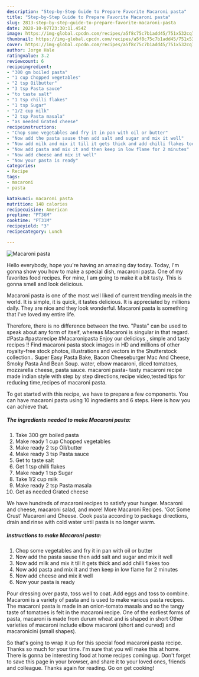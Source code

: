 ```yaml
---
description: "Step-by-Step Guide to Prepare Favorite Macaroni pasta"
title: "Step-by-Step Guide to Prepare Favorite Macaroni pasta"
slug: 2813-step-by-step-guide-to-prepare-favorite-macaroni-pasta
date: 2020-10-07T23:30:11.454Z
image: https://img-global.cpcdn.com/recipes/a5f8c75c7b1add45/751x532cq70/macaroni-pasta-recipe-main-photo.jpg
thumbnail: https://img-global.cpcdn.com/recipes/a5f8c75c7b1add45/751x532cq70/macaroni-pasta-recipe-main-photo.jpg
cover: https://img-global.cpcdn.com/recipes/a5f8c75c7b1add45/751x532cq70/macaroni-pasta-recipe-main-photo.jpg
author: Jorge Hale
ratingvalue: 3.2
reviewcount: 6
recipeingredient:
- "300 gm boiled pasta"
- "1 cup Chopped vegetables"
- "2 tsp Oilbutter"
- "3 tsp Pasta sauce"
- "to taste salt"
- "1 tsp chilli flakes"
- "1 tsp Sugar"
- "1/2 cup milk"
- "2 tsp Pasta masala"
- "as needed Grated cheese"
recipeinstructions:
- "Chop some vegetables and fry it in pan with oil or butter"
- "Now add the pasta sause then add salt and sugar and mix it well"
- "Now add milk and mix it till it gets thick and add chilli flakes too"
- "Now add pasta and mix it and then keep in low flame for 2 minutes"
- "Now add cheese and mix it well"
- "Now your pasta is ready"
categories:
- Recipe
tags:
- macaroni
- pasta

katakunci: macaroni pasta 
nutrition: 148 calories
recipecuisine: American
preptime: "PT36M"
cooktime: "PT31M"
recipeyield: "3"
recipecategory: Lunch

---
```



![Macaroni pasta](https://img-global.cpcdn.com/recipes/a5f8c75c7b1add45/751x532cq70/macaroni-pasta-recipe-main-photo.jpg)

Hello everybody, hope you're having an amazing day today. Today, I'm gonna show you how to make a special dish, macaroni pasta. One of my favorites food recipes. For mine, I am going to make it a bit tasty. This is gonna smell and look delicious.

Macaroni pasta is one of the most well liked of current trending meals in the world. It is simple, it is quick, it tastes delicious. It is appreciated by millions daily. They are nice and they look wonderful. Macaroni pasta is something that I've loved my entire life.

Therefore, there is no difference between the two. &#34;Pasta&#34; can be used to speak about any form of itself, whereas Macaroni is singular in that regard. #Pasta #pastarecipe #Macaronipasta Enjoy our delicioys , simple and tasty recipes !! Find macaroni pasta stock images in HD and millions of other royalty-free stock photos, illustrations and vectors in the Shutterstock collection.. Super Easy Pasta Bake, Bacon Cheeseburger Mac And Cheese, Smoky Pasta And Bean Soup. water, elbow macaroni, diced tomatoes, mozzarella cheese, pasta sauce. macaroni pasta- tasty macaroni recipe made indian style with step by step directions,recipe video,tested tips for reducing time,recipes of macaroni pasta.


To get started with this recipe, we have to prepare a few components. You can have macaroni pasta using 10 ingredients and 6 steps. Here is how you can achieve that.

<!--inarticleads1-->

##### The ingredients needed to make Macaroni pasta:

1. Take 300 gm boiled pasta
1. Make ready 1 cup Chopped vegetables
1. Make ready 2 tsp Oil/butter
1. Make ready 3 tsp Pasta sauce
1. Get to taste salt
1. Get 1 tsp chilli flakes
1. Make ready 1 tsp Sugar
1. Take 1/2 cup milk
1. Make ready 2 tsp Pasta masala
1. Get as needed Grated cheese


We have hundreds of macaroni recipes to satisfy your hunger. Macaroni and cheese, macaroni salad, and more! More Macaroni Recipes. &#39;Got Some Crust&#39; Macaroni and Cheese. Cook pasta according to package directions, drain and rinse with cold water until pasta is no longer warm. 

<!--inarticleads2-->

##### Instructions to make Macaroni pasta:

1. Chop some vegetables and fry it in pan with oil or butter
1. Now add the pasta sause then add salt and sugar and mix it well
1. Now add milk and mix it till it gets thick and add chilli flakes too
1. Now add pasta and mix it and then keep in low flame for 2 minutes
1. Now add cheese and mix it well
1. Now your pasta is ready


Pour dressing over pasta, toss well to coat. Add eggs and toss to combine. Macaroni is a variety of pasta and is used to make various pasta recipes. The macaroni pasta is made in an onion-tomato masala and so the tangy taste of tomatoes is felt in the macaroni recipe. One of the earliest forms of pasta, macaroni is made from durum wheat and is shaped in short Other varieties of macaroni include elbow macaroni (short and curved) and macaronicini (small shapes). 

So that's going to wrap it up for this special food macaroni pasta recipe. Thanks so much for your time. I'm sure that you will make this at home. There is gonna be interesting food at home recipes coming up. Don't forget to save this page in your browser, and share it to your loved ones, friends and colleague. Thanks again for reading. Go on get cooking!
